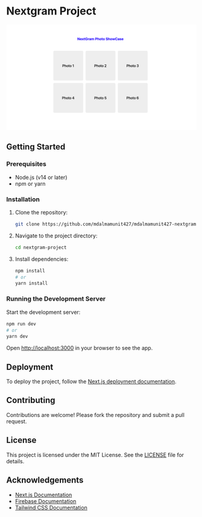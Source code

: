 # Nextgram Project
![](/public/github-cover.png)

## Getting Started

### Prerequisites

- Node.js (v14 or later)
- npm or yarn

### Installation

1. Clone the repository:
    ```bash
    git clone https://github.com/mdalmamunit427/mdalmamunit427-nextgram-project-parallel-intercepting-routes.git
    ```
2. Navigate to the project directory:
    ```bash
    cd nextgram-project
    ```
3. Install dependencies:
    ```bash
    npm install
    # or
    yarn install
    ```

### Running the Development Server

Start the development server:
```bash
npm run dev
# or
yarn dev
```
Open [http://localhost:3000](http://localhost:3000) in your browser to see the app.

## Deployment

To deploy the project, follow the [Next.js deployment documentation](https://nextjs.org/docs/deployment).

## Contributing

Contributions are welcome! Please fork the repository and submit a pull request.

## License

This project is licensed under the MIT License. See the [LICENSE](LICENSE) file for details.

## Acknowledgements

- [Next.js Documentation](https://nextjs.org/docs)
- [Firebase Documentation](https://firebase.google.com/docs)
- [Tailwind CSS Documentation](https://tailwindcss.com/docs)
